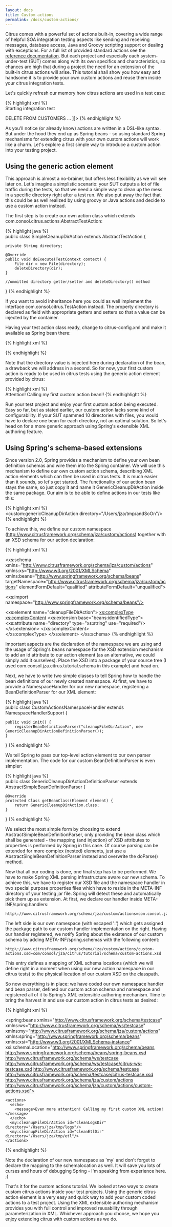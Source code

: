 ```yaml
---
layout: docs
title: Custom actions
permalink: /docs/custom-actions/
---
```


Citrus comes with a powerful set of actions built-in, covering a wide range of helpful SOA integration testing aspects 
like sending and receiving messages, database access, Java and Groovy scripting support or dealing with exceptions. For 
a full list of provided standard actions see the [reference documentation](${context.path}/docs/user-guide). But each project and 
especially each system-under-test (SUT) comes along with its own specifics and characteristics, so chances are high that 
during a project the need for an extension of the built-in citrus actions will arise. This tutorial shall show you how 
easy and handsome it is to provide your own custom actions and reuse them inside your citrus integration tests.

Let's quickly refresh our memory how citrus actions are used in a test case:

{% highlight xml %}  
<actions>
  <echo>
    <message>Starting integration test</message>
  </echo>
  
  <sql datasource="someDataSource">
    <statement>DELETE FROM CUSTOMERS</statement>
  </sql>
  
  <send endpoint="customerEndpoint">
    <message>
      <data>
        <![CDATA[
          <RequestMessage>
                 ...
          </RequestMessage>
        ]]>
      </data>
    </message>
  </send>
</actions>
{% endhighlight %}  

As you'll notice (or already know) actions are written in a DSL-like syntax. But under the hood they end up as Spring 
beans - so using standard Spring mechanisms for extending citrus with your own custom actions will work like a charm. 
Let's explore a first simple way to introduce a custom action into your testing project.

## Using the generic action element

This approach is almost a no-brainer, but offers less flexibility as we will see later on. Let's imagine a simplistic 
scenario: your SUT outputs a lot of file traffic during the tests, so that we need a simple way to clean up the mess in 
a specific directory right after a test run. We also put away the fact that this could be as well realized by using groovy 
or Java actions and decide to use a custom action instead.

The first step is to create our own action class which extends com.consol.citrus.actions.AbstractTestAction:

{% highlight java %}  
public class SimpleCleanupDirAction extends AbstractTestAction {
 
    private String directory;
 
    @Override
    public void doExecute(TestContext context) {
        File dir = new File(directory);
        deleteDirectory(dir);
    }
 
    //ommitted directory getter/setter and deleteDirectory() method
}
{% endhighlight %}
  
If you want to avoid inheritance here you could as well implement the interface com.consol.citrus.TestAction instead. 
The property directory is declared as field with appropriate getters and setters so that a value can be injected by the 
container.

Having your test action class ready, change to citrus-config.xml and make it available as Spring bean there:

{% highlight xml %}  
<!-- Custom action bean -->
<bean name="simpleCleanupDirAction" class="com.consol.jza.citrus.tutorial.actions.SimpleCleanupDirAction">
  <property name="directory" value="/Users/jza/tmp/test"/>    
</bean>
{% endhighlight %}  

Note that the directory value is injected here during declaration of the bean, a drawback we will address in a second. 
So for now, your first custom action is ready to be used in citrus tests using the generic action element provided by citrus:

{% highlight xml %}  
<actions>
  <echo>
      <message>Attention! Calling my first custom action bean!!</message>
  </echo>
  <action reference="simpleCleanupDirAction"/>
</actions>
{% endhighlight %}
  
Run your test project and enjoy your first custom action being executed. Easy so far, but as stated earlier, our custom 
action lacks some kind of configurability. If your SUT spammed 10 directories with files, you would have to declare one 
bean for each directory, not an optimal solution. So let's head on for a more generic approach using Spring's extensible 
XML authoring feature.  

## Using Spring's schema-based extensions

Since version 2.0, Spring provides a mechanism to define your own bean definition schemas and wire them into the Spring 
container. We will use this mechanism to define our own custom action schema, describing XML action elements which can 
then be used in citrus tests. It is much easier than it sounds, so let's get started. The functionality of our action 
bean stays the same, so just copy it and name it GenericCleanupDirAction inside the same package. Our aim is to be able 
to define actions in our tests like this:

{% highlight xml %}  
<actions>
  <custom:genericCleanupDirAction directory="/Users/jza/tmp/andSoOn"/>
</actions>
{% endhighlight %}

To achieve this, we define our custom namespace (http://www.citrusframework.org/schema/jza/custom/actions) together with 
an XSD schema for our action declaration:

{% highlight xml %}  
<?xml version="1.0" encoding="UTF-8"?>
<xs:schema xmlns="http://www.citrusframework.org/schema/jza/custom/actions" 
  xmlns:xs="http://www.w3.org/2001/XMLSchema"
  xmlns:beans="http://www.springframework.org/schema/beans"
  targetNamespace="http://www.citrusframework.org/schema/jza/custom/actions"
  elementFormDefault="qualified"
  attributeFormDefault="unqualified">
 
  <xs:import namespace="http://www.springframework.org/schema/beans"/>
 
  <xs:element name="cleanupFileDirAction">
    <xs:complexType>
      <xs:complexContent>
        <xs:extension base="beans:identifiedType">
          <xs:attribute name="directory" type="xs:string" use="required"/>
        </xs:extension>
      </xs:complexContent>  
    </xs:complexType>
  </xs:element>
</xs:schema>
{% endhighlight %}

Important aspects are the declaration of the namespace we are using and the usage of Spring's beans namespace for the 
XSD extension mechanism to add an id attribute to our action element (as an alternative, we could simply add it ourselves). 
Place the XSD into a package of your source tree (I used com.consol.jza.citrus.tutorial.schema in this example) and head on.

Next, we have to write two simple classes to tell Spring how to handle the bean definitions of our newly created namespace. 
At first, we have to provide a NamespaceHandler for our new namespace, registering a BeanDefinitionParser for our XML element:

{% highlight java %}  
public class CustomActionsNamespaceHandler extends NamespaceHandlerSupport {
        
    public void init() {
        registerBeanDefinitionParser("cleanupFileDirAction", new GenericCleanupDirActionDefinitionParser());
    }
}
{% endhighlight %}  

We tell Spring to pass our top-level action element to our own parser implementation. The code for our custom 
BeanDefinitionParser is even simpler:

{% highlight java %}  
public class GenericCleanupDirActionDefinitionParser extends AbstractSimpleBeanDefinitionParser {
 
    @Override
    protected Class getBeanClass(Element element) {
        return GenericCleanupDirAction.class;
    }
}
{% endhighlight %}
  
We select the most simple form by choosing to extend AbstractSimpleBeanDefinitionParser, only providing the bean class 
which shall be generated - the mapping (and injection) of XSD attributes to properties is performed by Spring in this 
case. Of course parsing can be extended for more complex (nested) elements, just ase a AbstractSingleBeanDefinitionParser 
instead and overwrite the doParse() method.

Now that all our coding is done, one final step has to be performed. We have to make Spring XML parsing infrastructure 
aware our new schema. To achieve this, we have to register our XSD file and the namespace handler in two special purpose 
properties files which have to reside in the META-INF directory of your testing jar file. Spring will detect these and 
automatically pick them up as extension. At first, we declare our handler inside META-INF/spring.handlers:
  
    http\://www.citrusframework.org/schema/jza/custom/actions=com.consol.jza.citrus.tutorial.actions.xml.CustomActionsNamespaceHandler

The left side is our own namespace (with escaped ':') which gets assigned the package path to our custom handler 
implementation on the right. Having our handler registered, we notify Spring about the existence of our custom schema by 
adding META-INF/spring.schemas with the following content:

    http\://www.citrusframework.org/schema/jza/custom/actions/custom-actions.xsd=com/consol/jza/citrus/tutorial/schema/custom-actions.xsd
    
This entry defines a mapping of XML schema locations (which we will define right in a moment when using our new action 
namespace in our citrus tests) to the physical location of our custom XSD on the classpath.

So now everything is in place: we have coded our own namespace handler and bean parser, defined our custom action schema 
and namespace and registered all of it to Spring's XML extensible authoring mechanism. Time to bring the harvest in and 
use our custom action in citrus tests as desired:    

{% highlight xml %}  
<?xml version="1.0" encoding="UTF-8"?>
<spring:beans xmlns="http://www.citrusframework.org/schema/testcase" 
  xmlns:ws="http://www.citrusframework.org/schema/ws/testcase"
  xmlns:my="http://www.citrusframework.org/schema/jza/custom/actions"
  xmlns:spring="http://www.springframework.org/schema/beans" xmlns:xsi="http://www.w3.org/2001/XMLSchema-instance" 
  xsi:schemaLocation="http://www.springframework.org/schema/beans http://www.springframework.org/schema/beans/spring-beans.xsd 
    http://www.citrusframework.org/schema/ws/testcase http://www.citrusframework.org/schema/ws/testcase/citrus-ws-testcase.xsd 
    http://www.citrusframework.org/schema/testcase http://www.citrusframework.org/schema/testcase/citrus-testcase.xsd
    http://www.citrusframework.org/schema/jza/custom/actions http://www.citrusframework.org/schema/jza/custom/actions/custom-actions.xsd">
 
  <testcase name="SampleIT">
    <meta-info>
      <!-- ommitted -->
    </meta-info>
 
    <actions>
      <echo>
        <message>Even more attention! Calling my first custom XML action!</message>
      </echo>
      <my:cleanupFileDirAction id="cleanLogsDir" directory="/Users/jza/tmp/logs"/>
      <my:cleanupFileDirAction id="cleanEtlDir" directory="/Users/jza/tmp/etl"/>
    </actions>
  </testcase>
</spring:beans>
{% endhighlight %}

Note the declaration of our new namespace as 'my' and don't forget to declare the mapping to the schemalocation as well. 
It will save you lots of curses and hours of debugging Spring - I'm speaking from experience here. ;)

That's it for the custom actions tutorial. We looked at two ways to create custom citrus actions inside your test projects. 
Using the generic citrus action element is a very easy and quick way to add your custom coded actions to a test project. 
Using the XML extensible authoring mechanism provides you with full control and improved reusability through 
parameterization in XML. Whichever approach you choose, we hope you enjoy extending citrus with custom actions as we do.